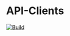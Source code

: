# API-Clients
[![Build](https://github.com/EPSI-MSPR-BLOC-4-G4/API-Clients/actions/workflows/build.yml/badge.svg)](https://github.com/EPSI-MSPR-BLOC-4-G4/API-Clients/actions/workflows/build.yml)
